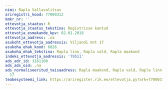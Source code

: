 ```yaml
---
nimi: Rapla Vallavalitsus
ariregistri_kood: 77000312
kmkr_nr: ''
ettevotja_staatus: R
ettevotja_staatus_tekstina: Registrisse kantud
ettevotja_esmakande_kpv: 02.01.2018
ettevotja_aadress: .na
asukoht_ettevotja_aadressis: Viljandi mnt 17
asukoha_ehak_kood: 6826
asukoha_ehak_tekstina: Rapla linn, Rapla vald, Rapla maakond
indeks_ettevotja_aadressis: '79511'
ads_adr_id: 3161100
ads_ads_oid: .na
ads_normaliseeritud_taisaadress: Rapla maakond, Rapla vald, Rapla linn, Viljandi mnt
  17
teabesysteemi_link: https://ariregister.rik.ee/ettevotja.py?ark=77000312&ref=rekvisiidid
---
```

